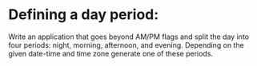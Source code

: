 # Defining a day period:

Write an application that goes beyond AM/PM flags and split the day into four periods: night, morning, afternoon, and
evening. Depending on the given date-time and time zone generate one of these periods.